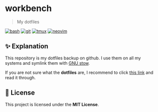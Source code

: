 # workbench

> My dotfiles

[![bash](https://img.shields.io/badge/-bash-green?logo=gnubash)](https://www.gnu.org/software/bash/)
[![git](https://img.shields.io/badge/-git-orange?logo=git)](https://git-scm.com/)
[![tmux](https://img.shields.io/badge/-tmux-white?logo=tmux)](https://github.com/tmux/tmux/wiki)
[![neovim](https://img.shields.io/badge/-neovim-blue?logo=neovim)](https://neovim.io/)

## ✨ Explanation

This repository is my dotfiles backup on github.
I use them on all my systems and symlink them with [GNU stow](http://www.gnu.org/software/stow/).

If you are not sure what the **dotfiles** are, I recommend to
click [this link](https://dotfiles.github.io/) and read it through.

## 📄 License

This project is licensed under the **MIT License**.

